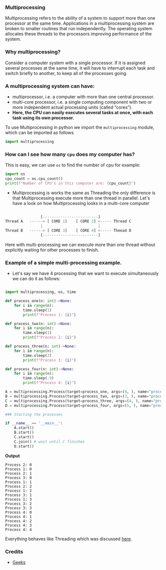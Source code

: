 ### Multiprocessing

Multiprocessing refers to the ability of a system to support more than one processor at the same time. Applications in a multiprocessing system are broken to smaller routines that run independently. The operating system allocates these threads to the processors improving performance of the system.

### Why multiprocessing?
Consider a computer system with a single processor. If it is assigned several processes at the same time, it will have to interrupt each task and switch briefly to another, to keep all of the processes going.

### A multiprocessing system can have:

* multiprocessor, i.e. a computer with more than one central processor.
* multi-core processor, i.e. a single computing component with two or more independent actual processing units (called “cores”).
* **Here, the CPU can easily executes several tasks at once, with each task using its own processor.**

To use Multiprocessing in python we import the `multiprocessing` module, which can be imported as follows

```python
import multiprocessing
```

### How can I see how many `cpu` does my computer has?
This is easy, we can use `os` to find the number of cpu for example:

```python
import os
cpu_count = os.cpu_count()
print(f"Number of CPU's in this computer are: {cpu_count}")
```

* Multiprocessing is works the same as Threading the only difference is that Multiprocessing execute more than one thread in parallel. Let's have a look on how Multiprocessing looks in a multi-core computer
 
```python
    
                [-------------------------]
Thread A   ------> [ CORE 1]    [ CORE 2] <----- Thread C
                |                         |
Thread B   ------> [ CORE 3]    [ CORE 4] <----- Theead D
                [-------------------------]
``` 
Here with multi-processing we can execute more than one 
thread without explicitly waiting for other processes to
finish.

### Example of a simple multi-processing example.

* Let's say we have 4 processing that we want to execute simultaneously
we can do it as follows:
  
````python

import multiprocessing, os, time

def process_one(n: int)->None:
    for i in range(n):
        time.sleep(1)
        print(f"Process 1: {i}")

def process_two(n: int)->None:
    for i in range(n):
        time.sleep(1)
        print(f"Process 2: {i}")

def process_three(n: int)->None:
    for i in range(n):
        time.sleep(2)
        print(f"Process 3: {i}")

def process_four(n: int)->None:
    for i in range(n):
        time.sleep(.9)
        print(f"Process 4: {i}")

A = multiprocessing.Process(target=process_one, args=(4, ), name="process1 1")
B = multiprocessing.Process(target=process_two, args=(3, ), name="process1 2")
C = multiprocessing.Process(target=process_three, args=(4, ), name="process1 3")
D = multiprocessing.Process(target=process_four, args=(5, ), name="process1 4")

### Starting the processes

if __name__ == '__main__':
    A.start()
    B.start()
    C.start()
    C.join() # wait until C finishes
    D.start()
````
**Output**

````
Process 2: 0
Process 1: 0
Process 2: 1
Process 3: 0
Process 1: 1
Process 2: 2
Process 1: 2
Process 3: 1
Process 1: 3
Process 3: 2
Process 3: 3
Process 4: 0
Process 4: 1
Process 4: 2
Process 4: 3
Process 4: 4
````

Everything behaves like Threading which was discussed [here](https://github.com/CrispenGari/days-of-python/tree/main/13_Threading).

### Credits

* [Geeks](https://www.geeksforgeeks.org/multiprocessing-python-set-1/)



